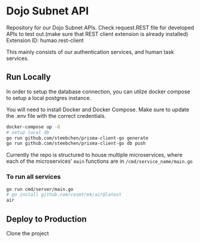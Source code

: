 # Dojo Subnet API

Repository for our Dojo Subnet APIs. Check request.REST file for developed APIs to test out.(make sure that REST client extension is already installed)
Extension ID: humao.rest-client

This mainly consists of our authentication services, and human task services.

## Run Locally

In order to setup the database connection, you can utilze docker compose to setup a local postgres instance.

You will need to install Docker and Docker Compose.
Make sure to update the .env file with the correct credentials.

```bash
docker-compose up -d
# setup local db
go run github.com/steebchen/prisma-client-go generate
go run github.com/steebchen/prisma-client-go db push
```

Currently the repo is structured to house multiple microservices, where each of the microservices' `main` functions are in `/cmd/service_name/main.go`

### To run all services
```bash
go run cmd/server/main.go
# go install github.com/cosmtrek/air@latest
air
```

## Deploy to Production

Clone the project